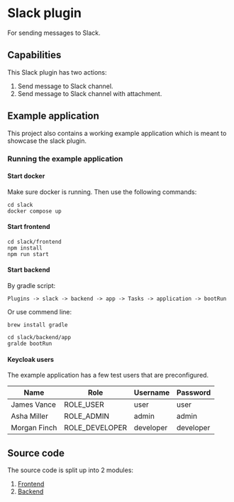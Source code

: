 # Slack plugin

For sending messages to Slack.

## Capabilities

This Slack plugin has two actions:

1. Send message to Slack channel.
2. Send message to Slack channel with attachment.

## Example application

This project also contains a working example application which is meant to showcase the slack plugin.

### Running the example application

#### Start docker

Make sure docker is running. Then use the following commands:

```shell
cd slack
docker compose up
```

#### Start frontend

```shell
cd slack/frontend
npm install
npm run start
```

#### Start backend

By gradle script:

`Plugins -> slack -> backend -> app -> Tasks -> application -> bootRun`

Or use commend line:

```shell
brew install gradle

cd slack/backend/app
gralde bootRun
```

#### Keycloak users

The example application has a few test users that are preconfigured.

| Name | Role | Username | Password |
|---|---|---|---|
| James Vance | ROLE_USER | user | user |
| Asha Miller | ROLE_ADMIN | admin | admin |
| Morgan Finch | ROLE_DEVELOPER | developer | developer |

## Source code

The source code is split up into 2 modules:

1. [Frontend](/frontend)
2. [Backend](/backend)
